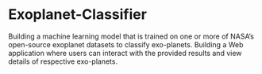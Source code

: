 # Exoplanet-Classifier
Building a machine learning model that is trained on one or more of NASA’s open-source exoplanet datasets to classify exo-planets. Building a Web application where users can interact with the provided results and view details of respective exo-planets.
